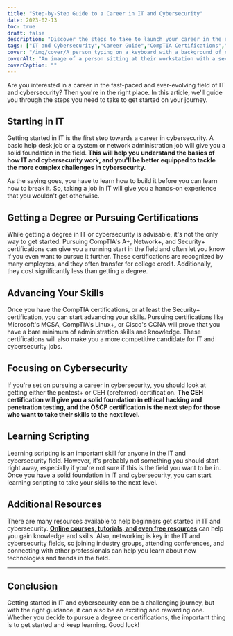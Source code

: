 ```yaml
---
title: "Step-by-Step Guide to a Career in IT and Cybersecurity"
date: 2023-02-13
toc: true
draft: false
description: "Discover the steps to take to launch your career in the exciting and ever-evolving field of IT and Cybersecurity with this comprehensive guide"
tags: ["IT and Cybersecurity","Career Guide","CompTIA Certifications","MCSA","Linux+","CCNA","Penetration Testing","Ethical Hacking","OSCP","Scripting","IT Jobs","Cybersecurity Jobs"]
cover: "/img/cover/A_person_typing_on_a_keyboard_with_a_background_of_computer.png"
coverAlt: "An image of a person sitting at their workstation with a security lock in the foreground, indicating the importance of securing workstations."
coverCaption: ""
---
```



Are you interested in a career in the fast-paced and ever-evolving field of IT and cybersecurity? Then you're in the right place. In this article, we'll guide you through the steps you need to take to get started on your journey.

## Starting in IT

Getting started in IT is the first step towards a career in cybersecurity. A basic help desk job or a system or network administration job will give you a solid foundation in the field. **This will help you understand the basics of how IT and cybersecurity work, and you'll be better equipped to tackle the more complex challenges in cybersecurity.**

As the saying goes, you have to learn how to build it before you can learn how to break it. So, taking a job in IT will give you a hands-on experience that you wouldn't get otherwise. 

## Getting a Degree or Pursuing Certifications

While getting a degree in IT or cybersecurity is advisable, it's not the only way to get started. Pursuing CompTIA's A+, Network+, and Security+ certifications can give you a running start in the field and often let you know if you even want to pursue it further. These certifications are recognized by many employers, and they often transfer for college credit. Additionally, they cost significantly less than getting a degree.

## Advancing Your Skills

Once you have the CompTIA certifications, or at least the Security+ certification, you can start advancing your skills. Pursuing certifications like Microsoft's MCSA, CompTIA's Linux+, or Cisco's CCNA will prove that you have a bare minimum of administration skills and knowledge. These certifications will also make you a more competitive candidate for IT and cybersecurity jobs.

## Focusing on Cybersecurity

If you're set on pursuing a career in cybersecurity, you should look at getting either the pentest+ or CEH (preferred) certification. **The CEH certification will give you a solid foundation in ethical hacking and penetration testing, and the OSCP certification is the next step for those who want to take their skills to the next level.**

## Learning Scripting

Learning scripting is an important skill for anyone in the IT and cybersecurity field. However, it's probably not something you should start right away, especially if you're not sure if this is the field you want to be in. Once you have a solid foundation in IT and cybersecurity, you can start learning scripting to take your skills to the next level.

## Additional Resources

There are many resources available to help beginners get started in IT and cybersecurity. [**Online courses, tutorials, and even free resources**](https://simeononsecurity.ch/recommendations/learning_resources/) can help you gain knowledge and skills. Also, networking is key in the IT and cybersecurity fields, so joining industry groups, attending conferences, and connecting with other professionals can help you learn about new technologies and trends in the field.

______

## Conclusion

Getting started in IT and cybersecurity can be a challenging journey, but with the right guidance, it can also be an exciting and rewarding one. Whether you decide to pursue a degree or certifications, the important thing is to get started and keep learning. Good luck!
